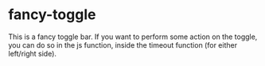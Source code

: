 # fancy-toggle
This is a fancy toggle bar.
If you want to perform some action on the toggle, you can do so in the js function, inside the timeout function (for either left/right side).
